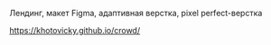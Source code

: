 Лендинг, макет Figma, адаптивная верстка, pixel perfect-верстка

https://khotovicky.github.io/crowd/
